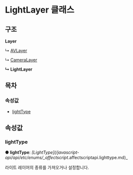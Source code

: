 # LightLayer 클래스

## 구조

**Layer**

↳ [AVLayer](https://github.com/AffectScript/affectscript-docs/tree/306de14a6253b187416c39813dcd85cd8989dc14/javascript-api/api/layer/avlayer-class.md)

↳ [CameraLayer](https://github.com/AffectScript/affectscript-docs/tree/306de14a6253b187416c39813dcd85cd8989dc14/javascript-api/api/layer/cameralayer-class.md)

**↳ LightLayer**

## 목차

### 속성값

* [lightType](https://github.com/AffectScript/affectscript-docs/tree/306de14a6253b187416c39813dcd85cd8989dc14/javascript-api/api/layer/lightlayer-class.md#lighttype)

## 속성값

### lightType <a id="lighttype"></a>

**● lightType**: _\[LightType\]\(/javascript-api/api/etc/enums/\_affectscript_.affectscriptapi.lighttype.md\)\_

라이트 레이어의 종류를 가져오거나 설정합니다.

